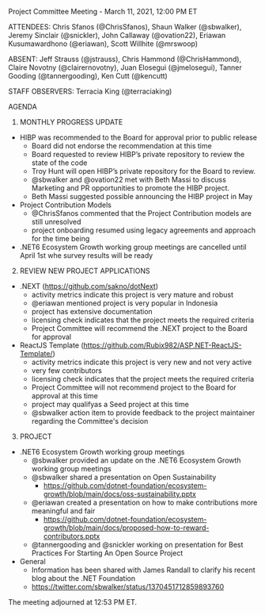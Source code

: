 Project Committee Meeting - March 11, 2021, 12:00 PM ET

ATTENDEES: Chris Sfanos (@ChrisSfanos), Shaun Walker (@sbwalker), Jeremy Sinclair (@snickler), John Callaway (@ovation22), Eriawan Kusumawardhono (@eriawan), Scott Willhite (@mrswoop)

ABSENT: Jeff Strauss (@jstrauss), Chris Hammond (@ChrisHammond), Claire Novotny (@clairernovotny), Juan Elosegui (@jmelosegui), Tanner Gooding (@tannergooding), Ken Cutt (@kencutt)

STAFF OBSERVERS: Terracia King (@terraciaking)

AGENDA

1. MONTHLY PROGRESS UPDATE

- HIBP was recommended to the Board for approval prior to public release
  - Board did not endorse the recommendation at this time
  - Board requested to review HIBP’s private repository to review the state of the code 
  - Troy Hunt will open HIBP’s private repository for the Board to review. 
  - @sbwalker and @ovation22 met with Beth Massi to discuss Marketing and PR opportunities to promote the HIBP project. 
  - Beth Massi suggested possible announcing the HIBP project in May 
- Project Contribution Models
  - @ChrisSfanos commented that the Project Contribution models are still unresolved
  - project onboarding resumed using legacy agreements and approach for the time being
- .NET6 Ecosystem Growth working group meetings are cancelled until April 1st whe survey results will be ready

2. REVIEW NEW PROJECT APPLICATIONS

- .NEXT (https://github.com/sakno/dotNext)
  - activity metrics indicate this project is very mature and robust
  - @eriawan mentioned project is very popular in Indonesia
  - project has extensive documentation
  - licensing check indicates that the project meets the required criteria
  - Project Committee will recommend the .NEXT project to the Board for approval
- ReactJS Template (https://github.com/Rubix982/ASP.NET-ReactJS-Template/)
  - activity metrics indicate this project is very new and not very active 
  - very few contributors
  - licensing check indicates that the project meets the required criteria
  - Project Committee will not recommend project to the Board for approval at this time
  - project may qualifyas a Seed project at this time
  - @sbwalker action item to provide feedback to the project maintainer regarding the Committee's decision

3. PROJECT

- .NET6 Ecosystem Growth working group meetings
  - @sbwalker provided an update on the .NET6 Ecosystem Growth working group meetings 
  - @sbwalker shared a presentation on Open Sustainability
    - https://github.com/dotnet-foundation/ecosystem-growth/blob/main/docs/oss-sustainability.pptx​
  - @eriawan created a presentation on how to make contributions more meaningful and fair
    - https://github.com/dotnet-foundation/ecosystem-growth/blob/main/docs/proposed-how-to-reward-contributors.pptx​
  - @tannergooding and @snickler working on presentation for Best Practices For Starting An Open Source Project​
- General
  - Information has been shared with James Randall to clarify his recent blog about the .NET Foundation
  - https://twitter.com/sbwalker/status/1370451712859893760 ​

The meeting adjourned at 12:53 PM ET.
